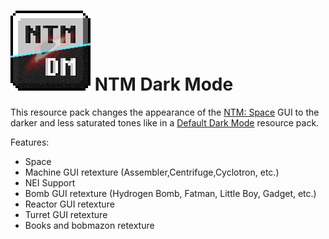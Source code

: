 # ![logo](https://github.com/Kostya0Sim/NTM-Space-DM/blob/main/pack.png) NTM Dark Mode
This resource pack changes the appearance of the [NTM: Space](https://www.curseforge.com/minecraft/mc-mods/ntm-space) GUI to the darker and less saturated tones like in a [Default Dark Mode](https://www.curseforge.com/minecraft/texture-packs/default-dark-mode) resource pack.

Features:
- Space
- Machine GUI retexture (Assembler,Centrifuge,Cyclotron, etc.)
- NEI Support
- Bomb GUI retexture (Hydrogen Bomb, Fatman, Little Boy, Gadget, etc.)
- Reactor GUI retexture
- Turret GUI retexture
- Books and bobmazon retexture

